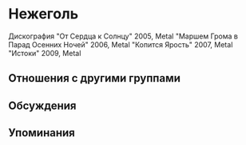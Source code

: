 # Нежеголь

Дискография
"От Сердца к Солнцу" 2005, Metal
"Маршем Грома в Парад Осенних Ночей" 2006, Metal
"Копится Ярость" 2007, Metal
"Истоки" 2009, Metal

## Отношения с другими группами


## Обсуждения


## Упоминания

